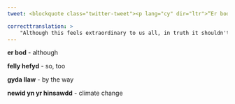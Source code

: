 ```yaml
---
tweet: <blockquote class="twitter-tweet"><p lang="cy" dir="ltr">“Er bod hyn yn teimlo’n hynod ryfeddol i ni i gyd, mewn gwirionedd ni ddylai fod oherwydd mae bygythiad pandemig byd-eang wedi bod ar y gofrestr risg … am amser hir iawn. Felly hefyd, gyda llaw, y newid yn yr hinsawdd.” Medd <a href="https://twitter.com/sophiehowe?ref_src=twsrc%5Etfw">@sophiehowe</a> ar <a href="https://twitter.com/curve_podcast?ref_src=twsrc%5Etfw">@curve_podcast</a> <a href="https://t.co/CinEANeV77">https://t.co/CinEANeV77</a></p>&mdash; Future Gen Cymru (@futuregencymru) <a href="https://twitter.com/futuregencymru/status/1294197258704093184?ref_src=twsrc%5Etfw">August 14, 2020</a></blockquote> <script async src="https://platform.twitter.com/widgets.js" charset="utf-8"></script>

correcttranslation: >
    "Although this feels extraordinary to us all, in truth it shouldn't be because the threat of a global pandemic has been on the risk register for a very long time. So too, by the way, is climate change." says @sophiehowe on @curve_podcast
---
```


**er bod** - although

**felly hefyd** - so, too

**gyda llaw** - by the way

**newid yn yr hinsawdd** - climate change


 

